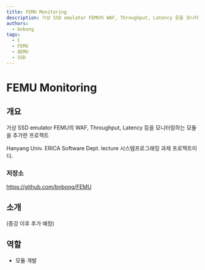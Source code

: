 ```yaml
---
title: FEMU Monitoring
description: 가상 SSD emulator FEMU의 WAF, Throughput, Latency 등을 모니터링하는 모듈을 추가한 프로젝트
authors:
  - bnbong
tags:
  - C
  - FEMU
  - QEMU
  - SSD
---
```


# FEMU Monitoring

## 개요

가상 SSD emulator FEMU의 WAF, Throughput, Latency 등을 모니터링하는 모듈을 추가한 프로젝트

Hanyang Univ. ERICA Software Dept. lecture 시스템프로그래밍 과제 프로젝트이다.

### 저장소

<https://github.com/bnbong/FEMU>

## 소개

(종강 이후 추가 예정)

## 역할

- 모듈 개발
